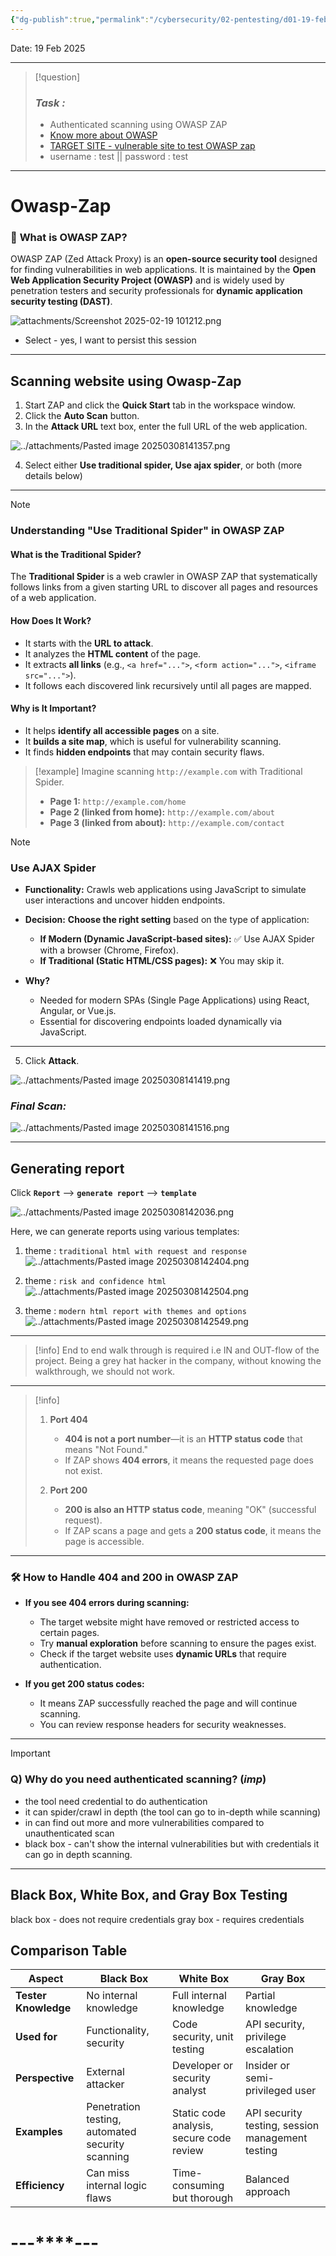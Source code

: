 ```yaml
---
{"dg-publish":true,"permalink":"/cybersecurity/02-pentesting/d01-19-feb/owasp-zap/"}
---
```


Date: 19 Feb 2025

---

> [!question]
> ### *Task :*
> - Authenticated scanning using OWASP ZAP
> - [Know more about OWASP](https://www.hackerone.com/knowledge-center/owasp-zap-6-key-capabilities-and-quick-tutorial)
> - [TARGET SITE - vulnerable site to test OWASP zap](http://testphp.vulnweb.com/)
> - username : test || password : test


---
# **Owasp-Zap**

### 🔐 **What is OWASP ZAP?**

OWASP ZAP (Zed Attack Proxy) is an **open-source security tool** designed for finding vulnerabilities in web applications. It is maintained by the **Open Web Application Security Project (OWASP)** and is widely used by penetration testers and security professionals for **dynamic application security testing (DAST)**.


![attachments/Screenshot 2025-02-19 101212.png](/img/user/Cybersecurity/attachments/Screenshot%202025-02-19%20101212.png)

- Select - yes, I want to persist this session

---

## **Scanning website using Owasp-Zap**

1. Start ZAP and click the **Quick Start** tab in the workspace window.
2. Click the **Auto Scan** button.
3. In the **Attack URL** text box, enter the full URL of the web application.

![../attachments/Pasted image 20250308141357.png](/img/user/Cybersecurity/02_Pentesting/attachments/Pasted%20image%2020250308141357.png)

4. Select either **Use traditional spider, Use ajax spider**, or both (more details below)
---

> [!NOTE]
> ### **Understanding "Use Traditional Spider" in OWASP ZAP**
> 
> #### **What is the Traditional Spider?**
> 
> The **Traditional Spider** is a web crawler in OWASP ZAP that systematically follows links from a given starting URL to discover all pages and resources of a web application.
> 
> #### **How Does It Work?**
> 
> - It starts with the **URL to attack**.
> - It analyzes the **HTML content** of the page.
> - It extracts **all links** (e.g., `<a href="...">`, `<form action="...">`, `<iframe src="...">`).
> - It follows each discovered link recursively until all pages are mapped.
> 
> #### **Why is It Important?**
> 
> - It helps **identify all accessible pages** on a site.
> - It **builds a site map**, which is useful for vulnerability scanning.
> - It finds **hidden endpoints** that may contain security flaws.

> [!example]
> Imagine scanning `http://example.com` with Traditional Spider.
> - **Page 1:** `http://example.com/home`
> - **Page 2 (linked from home):** `http://example.com/about`    
> - **Page 3 (linked from about):** `http://example.com/contact`

> [!NOTE]
> ### **Use AJAX Spider**
> 
> - **Functionality:** Crawls web applications using JavaScript to simulate user interactions and uncover hidden endpoints.
>     
> - **Decision:** **Choose the right setting** based on the type of application:
>     - **If Modern (Dynamic JavaScript-based sites):** ✅ Use AJAX Spider with a browser (Chrome, Firefox).
>     - **If Traditional (Static HTML/CSS pages):** ❌ You may skip it.
>         
> - **Why?**
>     - Needed for modern SPAs (Single Page Applications) using React, Angular, or Vue.js.
>     - Essential for discovering endpoints loaded dynamically via JavaScript.

---

5. Click **Attack**.

![../attachments/Pasted image 20250308141419.png](/img/user/Cybersecurity/02_Pentesting/attachments/Pasted%20image%2020250308141419.png)

### *Final Scan:*

![../attachments/Pasted image 20250308141516.png](/img/user/Cybersecurity/02_Pentesting/attachments/Pasted%20image%2020250308141516.png)

---
## **Generating report**

 Click **`Report`** --> **`generate report`** --> **`template`**
 
![../attachments/Pasted image 20250308142036.png](/img/user/Cybersecurity/02_Pentesting/attachments/Pasted%20image%2020250308142036.png)

Here, we can generate reports using various templates:
1. theme : `traditional html with request and response`
   ![../attachments/Pasted image 20250308142404.png](/img/user/Cybersecurity/02_Pentesting/attachments/Pasted%20image%2020250308142404.png)

2. theme : `risk and confidence html`
   ![../attachments/Pasted image 20250308142504.png](/img/user/Cybersecurity/02_Pentesting/attachments/Pasted%20image%2020250308142504.png)

3. theme : `modern html report with themes and options`
   ![../attachments/Pasted image 20250308142549.png](/img/user/Cybersecurity/02_Pentesting/attachments/Pasted%20image%2020250308142549.png)

---

> [!info]
>  End to end walk through is required i.e IN and OUT-flow of the project. Being a grey hat hacker in the company, without knowing the walkthrough, we should not work.
> 

----

> [!info]
> 1. **Port 404**
>     
>     - **404 is not a port number**—it is an **HTTP status code** that means "Not Found."
>     - If ZAP shows **404 errors**, it means the requested page does not exist.
> 1. **Port 200**
>     
>     - **200 is also an HTTP status code**, meaning "OK" (successful request).
>     - If ZAP scans a page and gets a **200 status code**, it means the page is accessible.


---

### 🛠 **How to Handle 404 and 200 in OWASP ZAP**

- **If you see 404 errors during scanning:**
    - The target website might have removed or restricted access to certain pages.
    - Try **manual exploration** before scanning to ensure the pages exist.
    - Check if the target website uses **dynamic URLs** that require authentication.

- **If you get 200 status codes:**
    - It means ZAP successfully reached the page and will continue scanning.
    - You can review response headers for security weaknesses.


---

> [!important]
> ### Q) Why do you need authenticated scanning? $(imp)$
> - the tool need credential to do authentication
> - it can spider/crawl in depth (the tool can go to in-depth while scanning)
> - in can find out more and more vulnerabilities compared to unauthenticated scan
> - black box - can't show the internal vulnerabilities but with credentials it can go in depth scanning.

---
## **Black Box, White Box, and Gray Box Testing**

black box - does not require credentials
gray box - requires credentials

## **Comparison Table**

|**Aspect**|**Black Box**|**White Box**|**Gray Box**|
|---|---|---|---|
|**Tester Knowledge**|No internal knowledge|Full internal knowledge|Partial knowledge|
|**Used for**|Functionality, security|Code security, unit testing|API security, privilege escalation|
|**Perspective**|External attacker|Developer or security analyst|Insider or semi-privileged user|
|**Examples**|Penetration testing, automated security scanning|Static code analysis, secure code review|API security testing, session management testing|
|**Efficiency**|Can miss internal logic flaws|Time-consuming but thorough|Balanced approach|

#                                    ---****---

